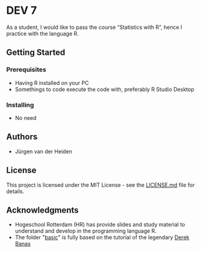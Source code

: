 ﻿# DEV 7 

As a student, I would like to pass the course “Statistics with R”, hence I practice with the language R.  

## Getting Started

### Prerequisites
* Having R installed on your PC
* Somethings to code execute the code with, preferably R Studio Desktop

### Installing
* No need

## Authors

* Jürgen van der Heiden


## License

This project is licensed under the MIT License - see the [LICENSE.md](LICENSE.md) file for details.

## Acknowledgments

* Hogeschool Rotterdam (HR) has provide slides and study material to understand and develop in the programming language R.
* The folder "[basic](Practice/Basic)" is fully based on the tutorial of the legendary [Derek Banas](https://www.youtube.com/user/derekbanas)